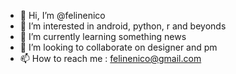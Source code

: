 - 👋 Hi, I’m @felinenico
- 👀 I’m interested in android, python, r and beyonds
- 🌱 I’m currently learning something news
- 💞️ I’m looking to collaborate on designer and pm
- 📫 How to reach me : felinenico@gmail.com

<!---
felinenico/felinenico is a ✨ special ✨ repository because its `README.md` (this file) appears on your GitHub profile.
You can click the Preview link to take a look at your changes.
--->
